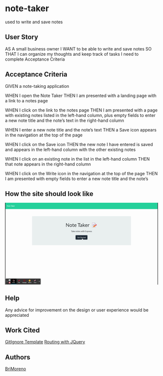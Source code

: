 # note-taker
used to write and save notes
## User Story
AS A small business owner
I WANT to be able to write and save notes
SO THAT I can organize my thoughts and keep track of tasks I need to complete
Acceptance Criteria

## Acceptance Criteria
GIVEN a note-taking application

WHEN I open the Note Taker
THEN I am presented with a landing page with a link to a notes page

WHEN I click on the link to the notes page
THEN I am presented with a page with existing notes listed in the left-hand column, plus empty fields to enter a new note title and the note’s text in the right-hand column

WHEN I enter a new note title and the note’s text
THEN a Save icon appears in the navigation at the top of the page

WHEN I click on the Save icon
THEN the new note I have entered is saved and appears in the left-hand column with the other existing notes

WHEN I click on an existing note in the list in the left-hand column
THEN that note appears in the right-hand column

WHEN I click on the Write icon in the navigation at the top of the page
THEN I am presented with empty fields to enter a new note title and the note’s

## How the site should look like

![My gif](public/assets/gif/noteTaker.gif)

## Help

Any advice for improvement on the design or user experience would be appreciated

## Work Cited
[GitIgnore Template](https://github.com/github/gitignore)
[Routing with JQuery](https://www.pakainfo.com/jquery-routing-using-single-page-application-without-framework/)

## Authors
[BriMoreno](https://github.com/BriMoreno)